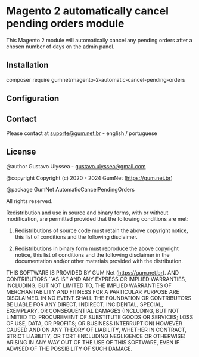 # Magento 2 automatically cancel pending orders module

This Magento 2 module will automatically cancel any pending orders after a chosen number of days on the admin panel.

## Installation 

composer require gumnet/magento-2-automatic-cancel-pending-orders

## Configuration


## Contact
Please contact at suporte@gum.net.br - english / portuguese

## License

@author Gustavo Ulyssea - gustavo.ulyssea@gmail.com

@copyright Copyright (c) 2020 - 2024 GumNet (https://gum.net.br)

@package GumNet AutomaticCancelPendingOrders

All rights reserved.

Redistribution and use in source and binary forms, with or without
modification, are permitted provided that the following conditions
are met:

1. Redistributions of source code must retain the above copyright
   notice, this list of conditions and the following disclaimer.

2. Redistributions in binary form must reproduce the above copyright
   notice, this list of conditions and the following disclaimer in the
   documentation and/or other materials provided with the distribution.

THIS SOFTWARE IS PROVIDED BY GUM Net (https://gum.net.br). AND CONTRIBUTORS
``AS IS'' AND ANY EXPRESS OR IMPLIED WARRANTIES, INCLUDING, BUT NOT LIMITED
TO, THE IMPLIED WARRANTIES OF MERCHANTABILITY AND FITNESS FOR A PARTICULAR
PURPOSE ARE DISCLAIMED.  IN NO EVENT SHALL THE FOUNDATION OR CONTRIBUTORS
BE LIABLE FOR ANY DIRECT, INDIRECT, INCIDENTAL, SPECIAL, EXEMPLARY, OR
CONSEQUENTIAL DAMAGES (INCLUDING, BUT NOT LIMITED TO, PROCUREMENT OF
SUBSTITUTE GOODS OR SERVICES; LOSS OF USE, DATA, OR PROFITS; OR BUSINESS
INTERRUPTION) HOWEVER CAUSED AND ON ANY THEORY OF LIABILITY, WHETHER IN
CONTRACT, STRICT LIABILITY, OR TORT (INCLUDING NEGLIGENCE OR OTHERWISE)
ARISING IN ANY WAY OUT OF THE USE OF THIS SOFTWARE, EVEN IF ADVISED OF THE
POSSIBILITY OF SUCH DAMAGE.
